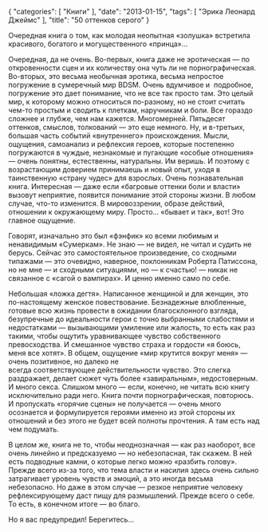 {
   "categories": [
      "Книги"
   ],
   "date": "2013-01-15",
   "tags": [
      "Эрика Леонард Джеймс"
   ],
   "title": "50 оттенков серого"
}

Очередная книга о том, как молодая неопытная «золушка» встретила красивого, богатого и могущественного «принца»…

Очередная, да не очень. Во-первых, книга даже не эротическая — по откровенности сцен и их количеству она чуть ли не порнографическая. Во-вторых, это весьма необычная эротика, весьма непростое погружение в сумеречный мир BDSM. Очень вдумчивое и  подробное, погружение это дает понимание, что не все так просто там. Это целый мир, к которому можно относиться по-разному, но не стоит считать чем-то простым и сводить к плеткам, наручникам и боли. Все гораздо сложнее и глубже, чем нам кажется. Многомерней. Пятьдесят оттенков, смыслов, толкований — это еще немного. Ну, и в-третьих, большая часть событий «внутреннего» происхождения. Мысли, ощущения, самоанализ и рефлексия героев, которые постепенно погружаются в чуждые, незнакомые и пугающие «особые отношения» — очень понятны, естественны, натуральны. Им веришь. И поэтому с возрастающим доверием принимаешь и новый опыт, уходя в таинственную «страну чудес» для взрослых. Очень познавательная книга. Интересная — даже если «багровые оттенки боли и власти» вызовут неприятие, появится понимание этой стороны жизни. В любом случае, что-то изменится. В мировоззрении, образе действий, отношении к окружающему миру. Просто… «бывает и так», вот! Это главное ощущение.

Говорят, изначально это был «фэнфик» ко всеми любимым и ненавидимым «Сумеркам». Не знаю — не видел, не читал и судить не берусь. Сейчас это самостоятельное произведение, со сходными типажами — это очевидно, наверное, поклонникам Роберта Патиссона, но не мне — и сходными ситуациями, но — к счастью! — никак не связанное с «сагой о вампирах». И ценно именно само по себе.

Небольшая «ложка дегтя». Написанное женщиной и для женщин, это по-настоящему женское повествование. Безнадежные влюбленные, готовые всю жизнь провести в ожидании благосклонного взгляда, безупречные до идеальности герои с точно выбранными слабостями и недостатками — вызывающими умиление или жалость, то есть как раз такими, чтобы ощутить уравнивающее чувство собственного превосходства. И смешанное чувство страха и гордости «я боюсь, меня все хотят». В общем, ощущение «мир крутится вокруг меня» — очень позитивное, но далеко не всегда соответствующее действительности чувство. Это слегка раздражает, делает сюжет чуть более «завиральным», недостоверным. И много секса. Слишком много — если, конечно, не читать всю книгу исключительно ради него. Книга почти порнографическая, повторюсь. И пропускать «горячие сцены» не получается — очень много осознается и формулируется героями именно из этой стороны их отношений и без этого не будет всей полноты прочтения. А там есть над чем подумать.

В целом же, книга не то, чтобы неоднозначная — как раз наоборот, все очень линейно и предсказуемо — но небезопасная, так скажем. В ней есть подводные камни, о которые легко можно «разбить голову». Прежде всего из-за того, что тема власти и насилия здесь очень сильно затрагивает уровень чувств и эмоций, а это иногда весьма небезопасно. Но даже в этом случае — резкое неприятие человеку рефлексирующему даст пищу для размышлений. Прежде всего о себе. То есть, в конечном итоге — во благо.

Но я вас предупредил! Берегитесь…
